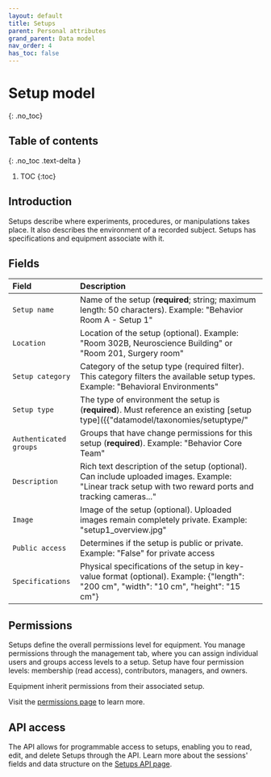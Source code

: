 ```yaml
---
layout: default
title: Setups
parent: Personal attributes
grand_parent: Data model
nav_order: 4
has_toc: false
---
```


# Setup model
{: .no_toc}

## Table of contents
{: .no_toc .text-delta }

1. TOC
{:toc}

## Introduction 

Setups describe where experiments, procedures, or manipulations takes place. It also describes the environment of a recorded subject. Setups has specifications and equipment associate with it.

## Fields

| Field | Description |
|:------|:------------|
| ``Setup name`` | Name of the setup (**required**; string; maximum length: 50 characters). Example: "Behavior Room A - Setup 1" |
| ``Location`` | Location of the setup (optional). Example: "Room 302B, Neuroscience Building" or "Room 201, Surgery room" |
| ``Setup category`` | Category of the setup type (required filter). This category filters the available setup types. Example: "Behavioral Environments" |
| ``Setup type`` | The type of environment the setup is (**required**). Must reference an existing [setup type]({{"datamodel/taxonomies/setuptype/"|absolute_url}}). Example: "Linear track" |
| ``Authenticated groups`` | Groups that have change permissions for this setup (**required**). Example: "Behavior Core Team" |
| ``Description`` | Rich text description of the setup (optional). Can include uploaded images. Example: "Linear track setup with two reward ports and tracking cameras..." |
| ``Image`` | Image of the setup (optional). Uploaded images remain completely private. Example: "setup1_overview.jpg" |
| ``Public access`` | Determines if the setup is public or private. Example: "False" for private access |
| ``Specifications`` | Physical specifications of the setup in key-value format (optional). Example: {"length": "200 cm", "width": "10 cm", "height": "15 cm"} |

## Permissions

Setups define the overall permissions level for equipment. You manage permissions through the management tab, where you can assign individual users and groups access levels to a setup. Setup have four permission levels: membership (read access), contributors, managers, and owners.

Equipment inherit permissions from their associated setup.

Visit the [permissions page]({{"datamodel/permissions/"|absolute_url}}) to learn more. 

## API access

The API allows for programmable access to setups, enabling you to read, edit, and delete Setups through the API. Learn more about the sessions' fields and data structure on the [Setups API page]({{"api/personal_attributes/setup/"|absolute_url}}).
